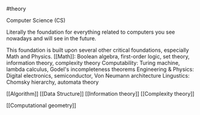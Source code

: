 #theory 

Computer Science (CS)

Literally the foundation for everything related to computers you see nowadays and will see in the future.

This foundation is built upon several other critical foundations, especially Math and Physics.
	[[Math]]: Boolean algebra, first-order logic, set theory, information theory, complexity theory
	Computability: Turing machine, lambda calculus, Godel's incompleteness theorems
	Engineering & Physics: Digital electronics, semiconductor, Von Neumann architecture
	Lingustics: Chomsky hierarchy, automata theory
	
[[Algorithm]]
[[Data Structure]]
[[Information theory]]
[[Complexity theory]]

[[Computational geometry]]
